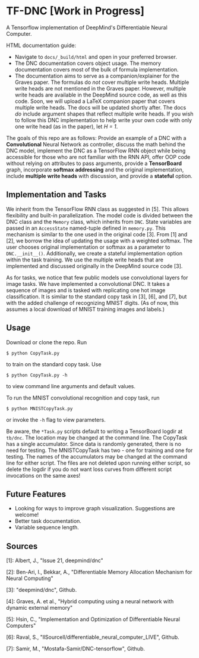 # TF-DNC [Work in Progress]
A Tensorflow implementation of DeepMind's Differentiable Neural Computer.

HTML documentation guide:
* Navigate to `docs/_build/html` and open in your preferred browser.
* The DNC documentation covers object usage. The memory documentation covers most of the bulk of formula implementation.
* The documentation aims to serve as a companion/explainer for the Graves paper. The formulas do *not* cover multiple write heads. Multiple write heads are not mentioned in the Graves paper. However, multiple write heads are available in the DeepMind source code, as well as this code. Soon, we will upload a LaTeX companion paper that covers multiple write heads. The docs will be updated shortly after. The docs *do* include argument shapes that reflect multiple write heads. If you wish to follow this DNC implementation to help write your own code with only one write head (as in the paper), let *H = 1*.

The goals of this repo are as follows: Provide an example of a DNC with a **Convolutional** Neural Network as controller, discuss the math behind the DNC model, implement the DNC as a TensorFlow RNN object while being accessible for those who are not familiar with the RNN API, offer OOP code without relying on attributes to pass arguments, provide a **TensorBoard** graph, incorporate **softmax addressing** and the original implementation, include **multiple write heads** with discussion, and provide a **stateful** option.

## Implementation and Tasks
We inherit from the TensorFlow RNN class as suggested in [5]. This allows flexibility and built-in parallelization. The model code is divided between the DNC class and the `Memory` class, which inherits from `DNC`. State variables are passed in an `AccessState` named-tuple defined in `memory.py`. This mechanism is similar to the one used in the original code [3]. From [1] and [2], we borrow the idea of updating the usage with a weighted softmax. The user chooses original implementation or softmax as a parameter to `DNC.__init__()`. Additionally, we create a stateful implementation option within the task training. We use the multiple write heads that are implemented and discussed originally in the DeepMind source code [3].

As for tasks, we notice that few public models use convolutional layers for image tasks. We have implemented a convolutional DNC. It takes a sequence of images and is tasked with replicating one hot image classification. It is similar to the standard copy task in [3], [6], and [7], but with the added challenge of recognizing MNIST digits. (As of now, this assumes a local download of MNIST training images and labels.)

## Usage
Download or clone the repo. Run

    $ python CopyTask.py

to train on the standard copy task. Use

    $ python CopyTask.py -h

to view command line arguments and default values.

To run the MNIST convolutional recognition and copy task, run

    $ python MNISTCopyTask.py

or invoke the `-h` flag to view parameters.

Be aware, the `*Task.py` scripts default to writing a TensorBoard logdir at `tb/dnc`. The location may be changed at the command line. The CopyTask has a single accumulator. Since data is randomly generated, there is no need for testing. The MNISTCopyTask has two - one for training and one for testing. The names of the accumulators may be changed at the command line for either script. The files are not deleted upon running either script, so delete the logdir if you do not want loss curves from different script invocations on the same axes!

## Future Features
* Looking for ways to improve graph visualization. Suggestions are welcome!
* Better task documentation.
* Variable sequence length.

## Sources

[1]: Albert, J., "Issue 21, deepmind/dnc"

[2]: Ben-Ari, I., Bekkar, A., "Differentiable Memory Allocation Mechanism for Neural Computing"

[3]: "deepmind/dnc", Github.

[4]: Graves, A. et al., "Hybrid computing using a neural network with dynamic external memory"

[5]: Hsin, C., "Implementation and Optimization of Differentiable Neural Computers"

[6]: Raval, S., "llSourcell/differentiable_neural_computer_LIVE", Github.

[7]: Samir, M., "Mostafa-Samir/DNC-tensorflow", Github.
